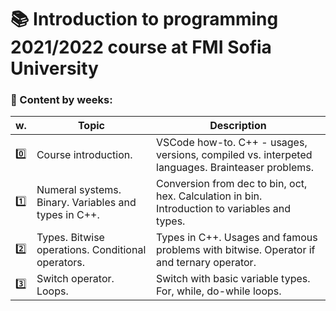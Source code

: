 # :books: Introduction to programming 2021/2022 course at FMI Sofia University 

###  :pushpin: Content by weeks: 
| w. | Topic | Description |
|------|-------|-------------|
|:zero:| Course introduction.| VSCode how-to. C++ - usages, versions, compiled vs. interpeted languages. Brainteaser problems.| 
|:one:| Numeral systems. Binary. Variables and types in C++.| Conversion from dec to bin, oct, hex. Calculation in bin. Introduction to variables and types.| 
|:two:| Types. Bitwise operations. Conditional operators.| Types in C++. Usages and famous problems with bitwise. Operator if and ternary operator.|  
|:three:| Switch operator. Loops.| Switch with basic variable types. For, while, do-while loops.| 
